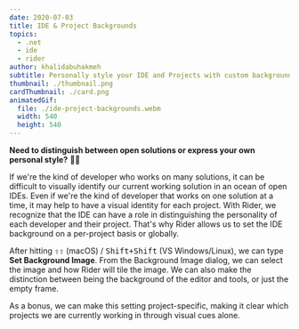 ```yaml
---
date: 2020-07-03
title: IDE & Project Backgrounds
topics:
  - .net
  - ide
  - rider
author: khalidabuhakmeh
subtitle: Personally style your IDE and Projects with custom background images
thumbnail: ./thumbnail.png
cardThumbnail: ./card.png
animatedGif:
  file: ./ide-project-backgrounds.webm
  width: 540
  height: 540
---
```


**Need to distinguish between open solutions or express your own personal style?** 🤔💅

If we're the kind of developer who works on many solutions, it can be difficult to visually identify our current working solution in an ocean of open IDEs. Even if we're the kind of developer that works on one solution at a time, it may help to have a visual identity for each project. With Rider, we recognize that the IDE can have a role in distinguishing the personality of each developer and their project. That's why Rider allows us to set the IDE background on a per-project basis or globally.

After hitting <kbd>⇧⇧</kbd> (macOS) / <kbd>Shift+Shift</kbd> (VS Windows/Linux), we can type **Set Background Image**. From the Background Image dialog, we can select the image and how Rider will tile the image. We can also make the distinction between being the background of the editor and tools, or just the empty frame.

As a bonus, we can make this setting project-specific, making it clear which projects we are currently working in through visual cues alone.
